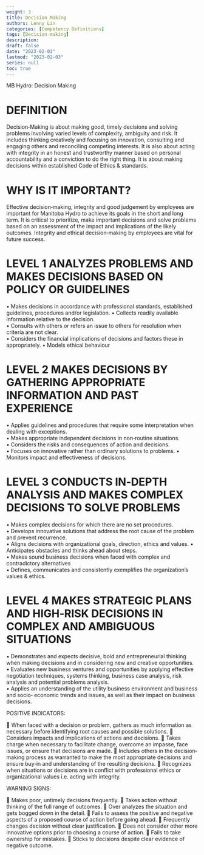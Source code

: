 ```yaml
---
weight: 3
title: Decision Making
authors: Lenny Lin
categories: [Competency Definitions]
tags: [Decision-making]
description: 
draft: false
date: "2023-02-03"
lastmod: "2023-02-03"
series: null
toc: true
---
```


MB Hydro: Decision Making

<!--more-->

# DEFINITION  

Decision‐Making is about making good, timely decisions and solving problems involving varied levels of complexity, ambiguity and risk. It includes thinking creatively and focusing on innovation, consulting and engaging others and reconciling competing interests. It is also about acting with integrity in an honest and trustworthy manner based on personal accountability and a conviction to do the right thing. It is about making decisions within established Code of Ethics & standards.


# WHY IS IT IMPORTANT?  

Effective decision‐making, integrity and good judgement by employees are important for Manitoba Hydro to achieve its goals in the short and long term. It is critical to prioritize, make important decisions and solve problems based on an assessment of the impact and implications of the likely outcomes. Integrity and ethical decision‐making by employees are vital for future success.

# LEVEL 1 ANALYZES PROBLEMS AND MAKES DECISIONS BASED ON POLICY OR GUIDELINES
• Makes decisions in accordance with professional standards, established guidelines, procedures and/or legislation.
• Collects readily available information relative to the decision.  
• Consults with others or refers an issue to others for resolution when criteria are not clear.  
• Considers the financial implications of decisions and factors these in appropriately.
• Models ethical behaviour

# LEVEL 2 MAKES DECISIONS BY GATHERING APPROPRIATE INFORMATION AND PAST EXPERIENCE

• Applies guidelines and procedures that require some interpretation when dealing with exceptions.  
• Makes appropriate independent decisions in non‐routine situations.  
• Considers the risks and consequences of action and decisions.  
• Focuses on innovative rather than ordinary solutions to problems.
• Monitors impact and effectiveness of decisions.  

# LEVEL 3 CONDUCTS IN‐DEPTH ANALYSIS AND MAKES COMPLEX DECISIONS TO SOLVE PROBLEMS

• Makes complex decisions for which there are no set procedures.  
• Develops innovative solutions that address the root cause of the problem and prevent recurrence.  
• Aligns decisions with organizational goals, direction, ethics and values.
• Anticipates obstacles and thinks ahead about steps.   
• Makes sound business decisions when faced with complex and contradictory alternatives  
• Defines, communicates and consistently exemplifies the organization’s values & ethics.

# LEVEL 4 MAKES STRATEGIC PLANS AND HIGH‐RISK DECISIONS IN COMPLEX AND AMBIGUOUS SITUATIONS

• Demonstrates and expects decisive, bold and entrepreneurial thinking when making decisions and in considering new and creative opportunities.  
• Evaluates new business ventures and opportunities by applying effective negotiation techniques, systems thinking, business case analysis, risk analysis and potential problems analysis.  
• Applies an understanding of the utility business environment and business and socio‐ economic trends and issues, as well as their impact on business decisions.  


POSITIVE INDICATORS: 

 When faced with a decision or problem, gathers as much
information as necessary before identifying root causes and
possible solutions.
 Considers impacts and implications of actions and decisions.
 Takes charge when necessary to facilitate change, overcome an
impasse, face issues, or ensure that decisions are made.
 Includes others in the decision‐making process as warranted to
make the most appropriate decisions and ensure buy‐in and
understanding of the resulting decisions.
 Recognizes when situations or decisions are in conflict with
professional ethics or organizational values i.e. acting with
integrity.

WARNING SIGNS:

 Makes poor, untimely decisions frequently.
 Takes action without thinking of the full range of outcomes.
 Over analyzes the situation and gets bogged down in the detail.
 Fails to assess the positive and negative aspects of a proposed course
of action before going ahead.
 Frequently changes decision without clear justification.
 Does not consider other more innovative options prior to choosing a
course of action.
 Fails to take ownership for mistakes.
 Sticks to decisions despite clear evidence of negative outcome.

